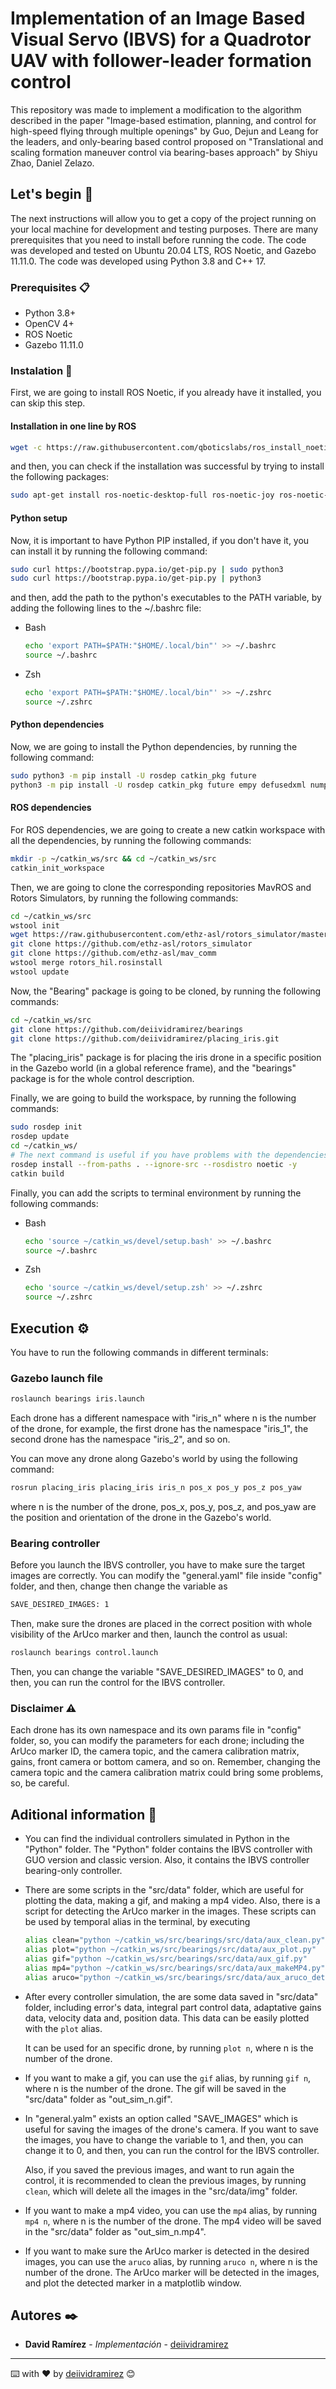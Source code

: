 # Implementation of an Image Based Visual Servo (IBVS) for a Quadrotor UAV with follower-leader formation control

This repository was made to implement a modification to the algorithm described in the paper "Image-based estimation, planning, and control for high-speed flying through multiple openings" by Guo, Dejun and Leang for the leaders, and only-bearing based control proposed on "Translational and scaling formation maneuver control via bearing-bases approach" by Shiyu Zhao, Daniel Zelazo.



## Let's begin 🚀

The next instructions will allow you to get a copy of the project running on your local machine for development and testing purposes. There are many prerequisites that you need to install before running the code. The code was developed and tested on Ubuntu 20.04 LTS, ROS Noetic, and Gazebo 11.11.0. The code was developed using Python 3.8 and C++ 17.

### Prerequisites 📋

* Python 3.8+
* OpenCV 4+
* ROS Noetic
* Gazebo 11.11.0

### Instalation 🔧

First, we are going to install ROS Noetic, if you already have it installed, you can skip this step.

#### Installation in one line by ROS
```bash
wget -c https://raw.githubusercontent.com/qboticslabs/ros_install_noetic/master/ros_install_noetic.sh && chmod +x ./ros_install_noetic.sh && ./ros_install_noetic.sh
```

and then, you can check if the installation was successful by trying to install the following packages:

```bash
sudo apt-get install ros-noetic-desktop-full ros-noetic-joy ros-noetic-octomap-ros ros-noetic-mavlink protobuf-compiler libgoogle-glog-dev ros-noetic-control-toolbox python3-wstool python3-catkin-tools
```

#### Python setup

Now, it is important to have Python PIP installed, if you don't have it, you can install it by running the following command:

```bash
sudo curl https://bootstrap.pypa.io/get-pip.py | sudo python3
sudo curl https://bootstrap.pypa.io/get-pip.py | python3
```

and then, add the path to the python's executables to the PATH variable, by adding the following lines to the ~/.bashrc file:

* Bash
  ```bash
  echo 'export PATH=$PATH:"$HOME/.local/bin"' >> ~/.bashrc
  source ~/.bashrc
  ```

* Zsh
  ```bash
  echo 'export PATH=$PATH:"$HOME/.local/bin"' >> ~/.zshrc
  source ~/.zshrc
  ```

#### Python dependencies

Now, we are going to install the Python dependencies, by running the following command:

```bash
sudo python3 -m pip install -U rosdep catkin_pkg future
python3 -m pip install -U rosdep catkin_pkg future empy defusedxml numpy matplotlib imageio opencv-contrib-python
```

#### ROS dependencies

For ROS dependencies, we are going to create a new catkin workspace with all the dependencies, by running the following commands:

```bash
mkdir -p ~/catkin_ws/src && cd ~/catkin_ws/src
catkin_init_workspace
```

Then, we are going to clone the corresponding repositories MavROS and Rotors Simulators, by running the following commands:

```bash
cd ~/catkin_ws/src
wstool init
wget https://raw.githubusercontent.com/ethz-asl/rotors_simulator/master/rotors_hil.rosinstall
git clone https://github.com/ethz-asl/rotors_simulator
git clone https://github.com/ethz-asl/mav_comm
wstool merge rotors_hil.rosinstall
wstool update
```

Now, the "Bearing" package is going to be cloned, by running the following commands:

```bash
cd ~/catkin_ws/src
git clone https://github.com/deiividramirez/bearings
git clone https://github.com/deiividramirez/placing_iris.git
```

The "placing_iris" package is for placing the iris drone in a specific position in the Gazebo world (in a global reference frame), and the "bearings" package is for the whole control description.

Finally, we are going to build the workspace, by running the following commands:

```bash
sudo rosdep init
rosdep update
cd ~/catkin_ws/
# The next command is useful if you have problems with the dependencies by installing them
rosdep install --from-paths . --ignore-src --rosdistro noetic -y
catkin build
```

Finally, you can add the scripts to terminal environment by running the following commands:

* Bash
  ```bash
  echo 'source ~/catkin_ws/devel/setup.bash' >> ~/.bashrc
  source ~/.bashrc
  ```
* Zsh
  ```bash
  echo 'source ~/catkin_ws/devel/setup.zsh' >> ~/.zshrc
  source ~/.zshrc
  ```

## Execution ⚙️

You have to run the following commands in different terminals:

### Gazebo launch file
  
```bash
roslaunch bearings iris.launch
```

Each drone has a different namespace with "iris_n" where n is the number of the drone, for example, the first drone has the namespace "iris_1", the second drone has the namespace "iris_2", and so on.

You can move any drone along Gazebo's world by using the following command:

```bash
rosrun placing_iris placing_iris iris_n pos_x pos_y pos_z pos_yaw
```
  
where n is the number of the drone, pos_x, pos_y, pos_z, and pos_yaw are the position and orientation of the drone in the Gazebo's world.

### Bearing controller

Before you launch the IBVS controller, you have to make sure the target images are correctly. You can modify the "general.yaml" file inside "config" folder, and then, change then change the variable as 

```bash
SAVE_DESIRED_IMAGES: 1
```

Then, make sure the drones are placed in the correct position with whole visibility of the ArUco marker and then, launch the control as usual:

```bash
roslaunch bearings control.launch
```

Then, you can change the variable "SAVE_DESIRED_IMAGES" to 0, and then, you can run the control for the IBVS controller.

### Disclaimer ⚠️

Each drone has its own namespace and its own params file in "config" folder, so, you can modify the parameters for each drone; including the ArUco marker ID, the camera topic, and the camera calibration matrix, gains, front camera or bottom camera, and so on. Remember, changing the camera topic and the camera calibration matrix could bring some problems, so, be careful.

## Aditional information 📖

* You can find the individual controllers simulated in Python in the "Python" folder. The "Python" folder contains the IBVS controller with GUO version and classic version. Also, it contains the IBVS controller bearing-only controller. 

* There are some scripts in the "src/data" folder, which are useful for plotting the data, making a gif, and making a mp4 video. Also, there is a script for detecting the ArUco marker in the images. These scripts can be used by temporal alias in the terminal, by executing

  ```bash
  alias clean="python ~/catkin_ws/src/bearings/src/data/aux_clean.py"
  alias plot="python ~/catkin_ws/src/bearings/src/data/aux_plot.py"
  alias gif="python ~/catkin_ws/src/bearings/src/data/aux_gif.py"
  alias mp4="python ~/catkin_ws/src/bearings/src/data/aux_makeMP4.py"
  alias aruco="python ~/catkin_ws/src/bearings/src/data/aux_aruco_detector.py"
  ```

* After every controller simulation, the are some data saved in "src/data" folder, including error's data, integral part control data, adaptative gains data, velocity data and, position data. This data can be easily plotted with the `plot` alias.

  It can be used for an specific drone, by running `plot n`, where n is the number of the drone.

* If you want to make a gif, you can use the `gif` alias, by running `gif n`, where n is the number of the drone. The gif will be saved in the "src/data" folder as "out_sim_n.gif".

* In "general.yalm" exists an option called "SAVE_IMAGES" which is useful for saving the images of the drone's camera. If you want to save the images, you have to change the variable to 1, and then, you can change it to 0, and then, you can run the control for the IBVS controller.

  Also, if you saved the previous images, and want to run again the control, it is recommended to clean the previous images, by running `clean`, which will delete all the images in the "src/data/img" folder.

* If you want to make a mp4 video, you can use the `mp4` alias, by running `mp4 n`, where n is the number of the drone. The mp4 video will be saved in the "src/data" folder as "out_sim_n.mp4".

* If you want to make sure the ArUco marker is detected in the desired images, you can use the `aruco` alias, by running `aruco n`, where n is the number of the drone. The ArUco marker will be detected in the images, and plot the detected marker in a matplotlib window.


## Autores ✒️

* **David Ramírez** - *Implementación* - [deiividramirez](https://github.com/deiividramirez)


<!-- ## License 📄 -->

<!-- Este proyecto está bajo la Licencia (Tu Licencia) - mira el archivo [LICENSE.md](LICENSE.md) para detalles -->


---
⌨️ with ❤️ by [deiividramirez](https://github.com/deiividramirez) 😊